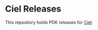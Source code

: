 # Ciel Releases

This repository holds PDK releases for
[Ciel](https://github.com/fossi-foundation/ciel).
